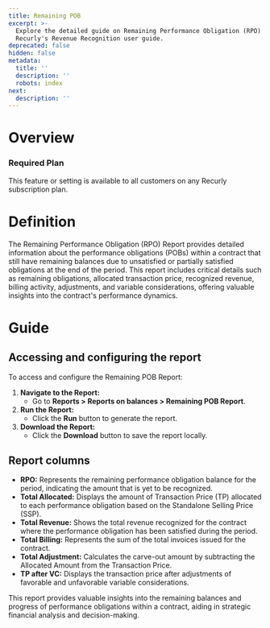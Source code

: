 ```yaml
---
title: Remaining POB
excerpt: >-
  Explore the detailed guide on Remaining Performance Obligation (RPO) Report in
  Recurly's Revenue Recognition user guide.
deprecated: false
hidden: false
metadata:
  title: ''
  description: ''
  robots: index
next:
  description: ''
---
```

# Overview

### Required Plan

This feature or setting is available to all customers on any Recurly subscription plan.

# Definition

The Remaining Performance Obligation (RPO) Report provides detailed information about the performance obligations (POBs) within a contract that still have remaining balances due to unsatisfied or partially satisfied obligations at the end of the period. This report includes critical details such as remaining obligations, allocated transaction price, recognized revenue, billing activity, adjustments, and variable considerations, offering valuable insights into the contract's performance dynamics.

# Guide

## Accessing and configuring the report

To access and configure the Remaining POB Report:

1. **Navigate to the Report:**
   * Go to **Reports > Reports on balances > Remaining POB Report**.
2. **Run the Report:**
   * Click the **Run** button to generate the report.
3. **Download the Report:**
   * Click the **Download** button to save the report locally.

## Report columns

* **RPO:** Represents the remaining performance obligation balance for the period, indicating the amount that is yet to be recognized.
* **Total Allocated:** Displays the amount of Transaction Price (TP) allocated to each performance obligation based on the Standalone Selling Price (SSP).
* **Total Revenue:** Shows the total revenue recognized for the contract where the performance obligation has been satisfied during the period.
* **Total Billing:** Represents the sum of the total invoices issued for the contract.
* **Total Adjustment:** Calculates the carve-out amount by subtracting the Allocated Amount from the Transaction Price.
* **TP after VC:** Displays the transaction price after adjustments of favorable and unfavorable variable considerations.

This report provides valuable insights into the remaining balances and progress of performance obligations within a contract, aiding in strategic financial analysis and decision-making.